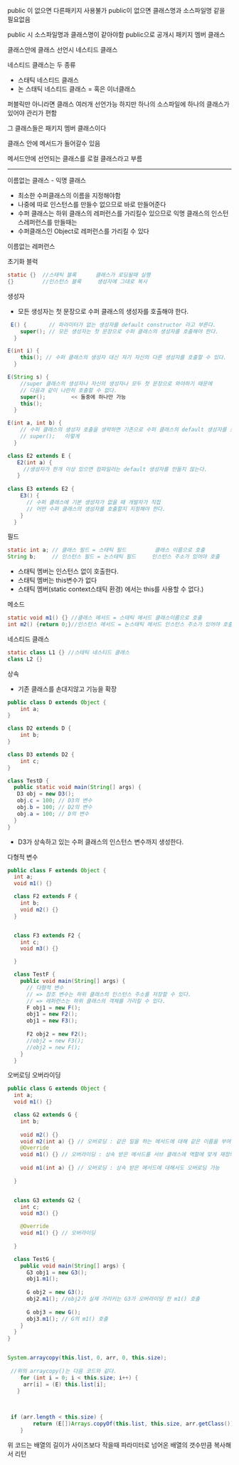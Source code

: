 public 이 없으면 다른패키지 사용불가    public이 없으면 클래스명과 소스파일명 같을 필요없음

public 시 소스파일명과 클래스명이 같아야함 public으로 공개시 패키지 멤버 클래스



클래스안에 클래스 선언시 네스티드 클래스

네스티드 클래스는 두 종류

- 스태틱 네스티드 클래스 
- 논 스태틱 네스티드 클래스 = 혹은 이너클래스 

퍼블릭만 아니라면 클래스 여러개 선언가능 하지만 하나의 소스파일에 하나의 클래스가 있어야 관리가 편함

 그 클래스들은 패키지 멤버 클래스이다

클래스 안에 메서드가 들어갈수 있음  

메서드안에 선언되는 클래스를 로컬 클래스라고 부름

---

이름없는 클래스 - 익명 클래스

- 최소한 수퍼클래스의 이름을 지정해야함
- 나중에 따로 인스턴스를 만들수 없으므로 바로 만들어준다
- 수퍼 클래스는 하위 클래스의 레퍼런스를 가리킬수 있으므로 익명 클래스의 인스턴스레퍼런스를 만들때는
- 수퍼클래스인 Object로 레퍼런스를 가리킬 수 있다

이름없는 레퍼런스 



초기화 블럭

```java
static {}  //스태틱 블록      클래스가 로딩될때 실행
{}         //인스턴스 블록     생성자에 그대로 복사
```



생성자

- 모든 생성자는 첫 문장으로 수퍼 클래스의 생성자를 호출해야 한다.

```java
 E() {       // 파라미터가 없는 생성자를 default constructor 라고 부른다.
    super(); // 모든 생성자는 첫 문장으로 수퍼 클래스의 생성자를 호출해야 한다.
  }

E(int i) {
    this(); // 수퍼 클래스의 생성자 대신 자기 자신의 다른 생성자를 호출할 수 있다.
  }

E(String s) {
    //super 클래스의 생성자나 자신의 생성자나 모두 첫 문장으로 와야하기 때문에
    // 다음과 같이 나란히 호출할 수 없다.
    super();        << 둘중에 하나만 가능
    this();
  }

E(int a, int b) {
    // 수퍼 클래스의 생성자 호출을 생략하면 기존으로 수퍼 클래스의 default 생성자를 호출한다.
    // super();   이렇게
  }

class E2 extends E {
   E2(int a) {
     //생성자가 한개 이상 있으면 컴파일러는 default 생성자를 만들지 않는다.
   }
    
class E3 extends E2 {
    E3() {
      // 수퍼 클래스에 기본 생성자가 없을 때 개발자가 직접
      // 어떤 수퍼 클래스의 생성자를 호출할지 지정해야 한다.
    }
  }

```



필드

```java
static int a; // 클래스 필드 = 스태틱 필드         클래스 이름으로 호출
String b;     // 인스턴스 필드 = 논스태틱 필드     인스턴스 주소가 있어야 호출
```

- 스태틱 멤버는 인스턴스 없이 호출한다.
- 스태틱 멤버는 this변수가 없다
- 스태틱 멤버(static context스태틱 환경) 에서는 this를 사용할 수 없다.)





메소드

```java
static void m1() {} //클래스 메서드 = 스태틱 메서드 클래스이름으로 호출
int m2() {return 0;}//인스턴스 메서드 = 논스태틱 메서드 인스턴스 주소가 있어야 호출
```



네스티드 클래스	

```java
static class L1 {} //스태틱 네스티드 클래스
class L2 {} 
```



상속

- 기존 클래스를 손대지않고 기능을 확장

```java
public class D extends Object {
    int a;
}

class D2 extends D {
    int b;
}

class D3 extends D2 {
    int c;
}

class TestD {
  public static void main(String[] args) {
   D3 obj = new D3();
   obj.c = 100; // D3의 변수
   obj.b = 100; // D2의 변수
   obj.a = 100; // D의 변수
  }
}
```

- D3가 상속하고 있는 수퍼 클래스의 인스턴스 변수까지 생성한다.



다형적 변수

```java
public class F extends Object {
  int a;
  void m1() {}

  class F2 extends F {
    int b;
    void m2() {}
  }


  class F3 extends F2 {
    int c;
    void m3() {}

  }

  class TestF {
    public void main(String[] args) {
      // 다형적 변수
      // => 참조 변수는 하위 클래스의 인스턴스 주소를 저장할 수 있다.
      // => 레퍼런스는 하위 클래스의 객체를 가리킬 수 있다.
      F obj1 = new F();
      obj1 = new F2();
      obj1 = new F3();
      
      F2 obj2 = new F2();
      //obj2 = new F3(); 
      //obj2 = new F();
    }
  }
```

오버로딩 오버라이딩

```java
public class G extends Object {
  int a;
  void m1() {}

  class G2 extends G {
    int b;
    
    void m2() {}
    void m2(int a) {} // 오버로딩 : 같은 일을 하는 메서드에 대해 같은 이름을 부여.
    @Override
    void m1() {} // 오버라이딩 : 상속 받은 메서드를 서브 클래스에 역할에 맞게 재정의.
    
    void m1(int a) {} // 오버로딩 : 상속 받은 메서드에 대해서도 오버로딩 가능
    
  }


  class G3 extends G2 {
    int c;
    void m3() {}

    @Override
    void m1() {} // 오버라이딩
    
  }

  class TestG {
    public void main(String[] args) {
      G3 obj1 = new G3();
      obj1.m1();
      
      G obj2 = new G3();
      obj2.m1(); //obj2가 실제 가리키는 G3가 오버라이딩 한 m1() 호출
      
      G obj3 = new G();
      obj3.m1(); // G의 m1() 호출
    }
  }
}



```



```java
System.arraycopy(this.list, 0, arr, 0, this.size);
    
 //위의 arraycopy()는 다음 코드와 같다.
    for (int i = 0; i < this.size; i++) {
     arr[i] = (E) this.list[i];
   }
    
   
```



```java
 if (arr.length < this.size) {
        return (E[])Arrays.copyOf(this.list, this.size, arr.getClass());
    }
```

위 코드는 배열의 길이가 사이즈보다 작을때 파라미터로 넘어온 배열의 갯수만큼 복사해서 리턴